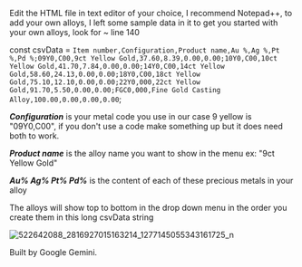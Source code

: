 Edit the HTML file in text editor of your choice, I recommend Notepad++, to add your own alloys, I left some sample data in it to get you started with your own alloys, look for ~ line 140

const csvData = `Item number,Configuration,Product name,Au %,Ag %,Pt %,Pd %;09Y0,C00,9ct Yellow Gold,37.60,8.39,0.00,0.00;10Y0,C00,10ct Yellow Gold,41.70,7.84,0.00,0.00;14Y0,C00,14ct Yellow Gold,58.60,24.13,0.00,0.00;18Y0,C00,18ct Yellow Gold,75.10,12.10,0.00,0.00;22Y0,000,22ct Yellow Gold,91.70,5.50,0.00,0.00;FGC0,000,Fine Gold Casting Alloy,100.00,0.00,0.00,0.00`;


**_Configuration_** is your metal code you use in our case 9 yellow is "09Y0,C00", if you don't use a code make something up but it does need both to work.

**_Product name_** is the alloy name  you want to show in the menu ex: "9ct Yellow Gold"

**_Au% Ag% Pt% Pd%_** is the content of each of these precious metals in your alloy 


The alloys will show top to bottom in the drop down menu in the order you create them in this long csvData string 

![522642088_2816927015163214_1277145055343161725_n](https://github.com/user-attachments/assets/0efe80f6-8fbc-411a-8bc4-13ae27011886)

Built by Google Gemini.
